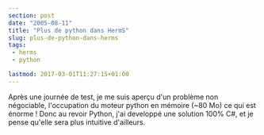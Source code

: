 ```yaml
---
section: post
date: "2005-08-11"
title: "Plus de python dans HermS"
slug: plus-de-python-dans-herms
tags:
 - herms
 - python

lastmod: 2017-03-01T11:27:15+01:00
---
```


Après une journée de test, je me suis aperçu d'un problème non négociable, l'occupation du moteur python en mémoire (~80 Mo) ce qui est énorme ! Donc au revoir Python, j'ai developpé une solution 100% C#, et je pense qu'elle sera plus intuitive d'ailleurs.
